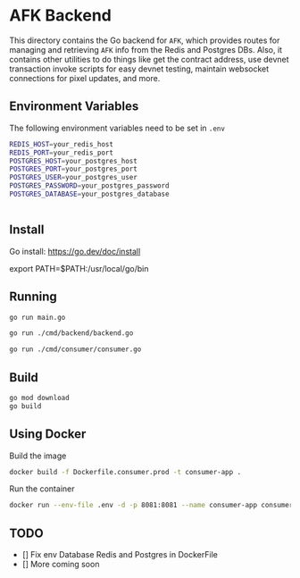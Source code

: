 # AFK Backend

This directory contains the Go backend for `AFK`, which provides routes for managing and retrieving `AFK` info from the Redis and Postgres DBs. Also, it contains other utilities to do things like get the contract address, use devnet transaction invoke scripts for easy devnet testing, maintain websocket connections for pixel updates, and more.

## Environment Variables

The following environment variables need to be set in `.env`

```sh
REDIS_HOST=your_redis_host
REDIS_PORT=your_redis_port
POSTGRES_HOST=your_postgres_host
POSTGRES_PORT=your_postgres_port
POSTGRES_USER=your_postgres_user
POSTGRES_PASSWORD=your_postgres_password
POSTGRES_DATABASE=your_postgres_database



```

## Install

Go install: https://go.dev/doc/install

export PATH=$PATH:/usr/local/go/bin

## Running

```sh
go run main.go

go run ./cmd/backend/backend.go

go run ./cmd/consumer/consumer.go

```

## Build

```sh
go mod download
go build
```

## Using Docker

Build the image

```sh
docker build -f Dockerfile.consumer.prod -t consumer-app .
```

Run the container

```sh
docker run --env-file .env -d -p 8081:8081 --name consumer-app consumer-app
```

## TODO

- [] Fix env Database Redis and Postgres in DockerFile
- [] More coming soon
